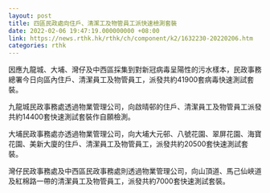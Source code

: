 ```yaml
---
layout: post
title: 四區民政處向住戶、清潔工及物管員工派快速檢測套裝
date: 2022-02-06 19:47:19.000000000 +08:00
link: https://news.rthk.hk/rthk/ch/component/k2/1632230-20220206.htm
categories: rthk
---
```


因應九龍城、大埔、灣仔及中西區採集到對新冠病毒呈陽性的污水樣本，民政事務總署今日向區內住戶、清潔員工及物管員工，派發共約41900套病毒快速測試套裝。

九龍城民政事務處透過物業管理公司，向啟晴邨的住戶、清潔員工及物管員工派發共約14400套快速測試套裝作自願檢測。

大埔民政事務處亦透過物業管理公司，向大埔大元邨、八號花園、翠屏花園、海寶花園、美新大廈的住戶、清潔員工及物管員工，派發共約20500套快速測試套裝。

灣仔民政事務處及中西區民政事務處則透過物業管理公司，向山頂道、馬己仙峽道及紅棉路一帶的清潔員工及物管員工，派發共約7000套快速測試套裝。

